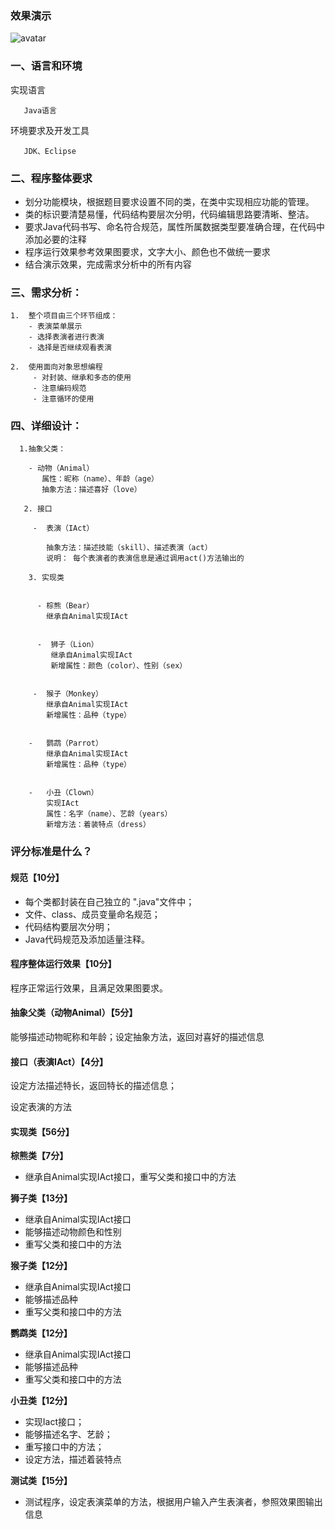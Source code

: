 ### 效果演示
![avatar](../src/effectImg.png)

### 一、语言和环境

实现语言

       Java语言

环境要求及开发工具

       JDK、Eclipse


### 二、程序整体要求

- 划分功能模块，根据题目要求设置不同的类，在类中实现相应功能的管理。
- 类的标识要清楚易懂，代码结构要层次分明，代码编辑思路要清晰、整洁。
- 要求Java代码书写、命名符合规范，属性所属数据类型要准确合理，在代码中添加必要的注释
- 程序运行效果参考效果图要求，文字大小、颜色也不做统一要求
- 结合演示效果，完成需求分析中的所有内容
 

### 三、需求分析：

    1.  整个项目由三个环节组成：
        - 表演菜单展示
        - 选择表演者进行表演
        - 选择是否继续观看表演

    2.  使用面向对象思想编程
         - 对封装、继承和多态的使用
         - 注意编码规范
         - 注意循环的使用 

### 四、详细设计：

      1.抽象父类：

        - 动物（Animal）
           属性：昵称（name）、年龄（age）
           抽象方法：描述喜好（love）

       2. 接口

         -  表演（IAct）

            抽象方法：描述技能（skill）、描述表演（act）
            说明： 每个表演者的表演信息是通过调用act()方法输出的              

        3. 实现类

         
          - 棕熊（Bear）
            继承自Animal实现IAct

        
          -  狮子（Lion）
             继承自Animal实现IAct
             新增属性：颜色（color）、性别（sex）

        
         -  猴子（Monkey）
            继承自Animal实现IAct
            新增属性：品种（type）

        
        -   鹦鹉（Parrot）
            继承自Animal实现IAct
            新增属性：品种（type）

        
        -   小丑（Clown）
            实现IAct
            属性：名字（name）、艺龄（years）
            新增方法：着装特点（dress）

    
### 评分标准是什么？
#### 规范【10分】   

- 每个类都封装在自己独立的 ".java"文件中；
- 文件、class、成员变量命名规范；                   
- 代码结构要层次分明；  
- Java代码规范及添加适量注释。

#### 程序整体运行效果【10分】 

程序正常运行效果，且满足效果图要求。

#### 抽象父类（动物Animal）【5分】

能够描述动物昵称和年龄；设定抽象方法，返回对喜好的描述信息


#### 接口（表演IAct）【4分】

设定方法描述特长，返回特长的描述信息；            

设定表演的方法


#### 实现类【56分】

**棕熊类【7分】**

- 继承自Animal实现IAct接口，重写父类和接口中的方法

**狮子类【13分】**

- 继承自Animal实现IAct接口
- 能够描述动物颜色和性别
- 重写父类和接口中的方法         

**猴子类【12分】**

- 继承自Animal实现IAct接口
- 能够描述品种
- 重写父类和接口中的方法 

**鹦鹉类【12分】**

- 继承自Animal实现IAct接口
- 能够描述品种
- 重写父类和接口中的方法 

**小丑类【12分】**

- 实现Iact接口；
- 能够描述名字、艺龄；
- 重写接口中的方法；
- 设定方法，描述着装特点

**测试类【15分】**

- 测试程序，设定表演菜单的方法，根据用户输入产生表演者，参照效果图输出信息